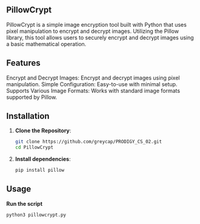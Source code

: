 ## PillowCrypt
PillowCrypt is a simple image encryption tool built with Python that uses pixel manipulation to encrypt and decrypt images. Utilizing the Pillow library, this tool allows users to securely encrypt and decrypt images using a basic mathematical operation.

## Features
Encrypt and Decrypt Images: Encrypt and decrypt images using pixel manipulation.
Simple Configuration: Easy-to-use with minimal setup.
Supports Various Image Formats: Works with standard image formats supported by Pillow.

## Installation

1. **Clone the Repository**:
   ```bash
   git clone https://github.com/greycap/PRODIGY_CS_02.git
   cd PillowCrypt

2. **Install dependencies**:
    ```bash
   pip install pillow

## Usage 

**Run the script**
 ```bash
python3 pillowcrypt.py

